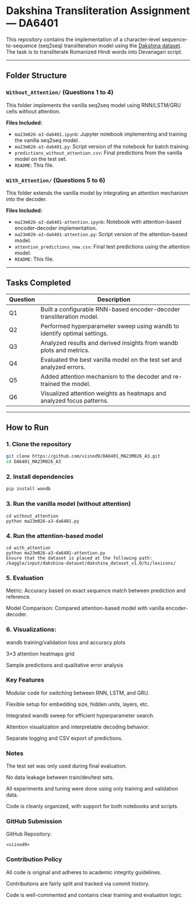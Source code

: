 # Dakshina Transliteration Assignment — DA6401

This repository contains the implementation of a character-level sequence-to-sequence (seq2seq) transliteration model using the [Dakshina dataset](https://github.com/google-research-datasets/dakshina). The task is to transliterate Romanized Hindi words into Devanagari script.

---

## Folder Structure

### `Without_Attention/` (Questions 1 to 4)
This folder implements the vanilla seq2seq model using RNN/LSTM/GRU cells without attention.

**Files Included:**
- `ma23m026-a3-da6401.ipynb`: Jupyter notebook implementing and training the vanilla seq2seq model.
- `ma23m026-a3-da6401.py`: Script version of the notebook for batch training.
- `predictions_without_attention.csv`: Final predictions from the vanilla model on the test set.
- `README`: This file.

### `With_Attention/` (Questions 5 to 6)
This folder extends the vanilla model by integrating an attention mechanism into the decoder.

**Files Included:**
- `ma23m026-a3-da6401-attention.ipynb`: Notebook with attention-based encoder-decoder implementation.
- `ma23m026-a3-da6401-attention.py`: Script version of the attention-based model.
- `attention_predictions_new.csv`: Final test predictions using the attention model.
- `README`: This file.

---

## Tasks Completed

| Question | Description |
|----------|-------------|
| Q1       | Built a configurable RNN-based encoder-decoder transliteration model. |
| Q2       | Performed hyperparameter sweep using wandb to identify optimal settings. |
| Q3       | Analyzed results and derived insights from wandb plots and metrics. |
| Q4       | Evaluated the best vanilla model on the test set and analyzed errors. |
| Q5       | Added attention mechanism to the decoder and re-trained the model. |
| Q6       | Visualized attention weights as heatmaps and analyzed focus patterns. |

---

## How to Run

### 1. Clone the repository
```bash
git clone https://github.com/viinod9/DA6401_MA23M026_A3.git
cd DA6401_MA23M026_A3
```

### 2. Install dependencies
```bash
pip install wandb 
```
### 3. Run the vanilla model (without attention)

```
cd without_attention
python ma23m026-a3-da6401.py
```

### 4. Run the attention-based model
```
cd with_attention
python ma23m026-a3-da6401-attention.py
Ensure that the dataset is placed at the following path:
/kaggle/input/dakshina-dataset/dakshina_dataset_v1.0/hi/lexicons/
```

### 5. Evaluation
Metric: Accuracy based on exact sequence match between prediction and reference.

Model Comparison: Compared attention-based model with vanilla encoder-decoder.

### 6. Visualizations:

wandb training/validation loss and accuracy plots

3×3 attention heatmaps grid

Sample predictions and qualitative error analysis

### Key Features
Modular code for switching between RNN, LSTM, and GRU.

Flexible setup for embedding size, hidden units, layers, etc.

Integrated wandb sweep for efficient hyperparameter search.

Attention visualization and interpretable decoding behavior.

Separate logging and CSV export of predictions.

### Notes
The test set was only used during final evaluation.

No data leakage between train/dev/test sets.

All experiments and tuning were done using only training and validation data.

Code is cleanly organized, with support for both notebooks and scripts.

### GitHub Submission
GitHub Repository:
```https://github.com/<your-username>/da6401_assignment3
<viinod9>
```

### Contribution Policy
All code is original and adheres to academic integrity guidelines.

Contributions are fairly split and tracked via commit history.

Code is well-commented and contains clear training and evaluation logic.
